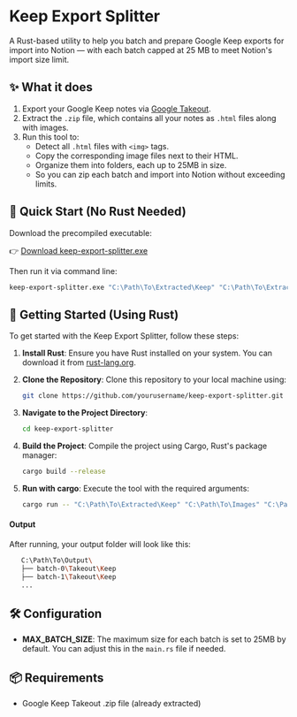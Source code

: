 # Keep Export Splitter
A Rust-based utility to help you batch and prepare Google Keep exports for import into Notion — with each batch capped at 25 MB to meet Notion's import size limit.

## ✨ What it does

1. Export your Google Keep notes via [Google Takeout](https://takeout.google.com/).
2. Extract the `.zip` file, which contains all your notes as `.html` files along with images.
3. Run this tool to:
   - Detect all `.html` files with `<img>` tags.
   - Copy the corresponding image files next to their HTML.
   - Organize them into folders, each up to 25MB in size.
   - So you can zip each batch and import into Notion without exceeding limits.
  
## 🚀 Quick Start (No Rust Needed)

Download the precompiled executable:


👉 [Download keep-export-splitter.exe](https://github.com/amirsnw/keep-export-splitter/raw/refs/heads/main/releases/keep-export-splitter.exe)

Then run it via command line:

```bash
keep-export-splitter.exe "C:\Path\To\Extracted\Keep" "C:\Path\To\Extracted\Keep" "C:\Output\Target\Path"
```

## 🚀 Getting Started (Using Rust)

To get started with the Keep Export Splitter, follow these steps:

1. **Install Rust**: Ensure you have Rust installed on your system. You can download it from [rust-lang.org](https://www.rust-lang.org/).

2. **Clone the Repository**: Clone this repository to your local machine using:
   ```bash
   git clone https://github.com/yourusername/keep-export-splitter.git
   ```

3. **Navigate to the Project Directory**: 
   ```bash
   cd keep-export-splitter
   ```

4. **Build the Project**: Compile the project using Cargo, Rust's package manager:
   ```bash
   cargo build --release
   ```

5. **Run with cargo**: Execute the tool with the required arguments:
   ```bash
   cargo run -- "C:\Path\To\Extracted\Keep" "C:\Path\To\Images" "C:\Path\To\Output"
   ```

#### Output
After running, your output folder will look like this:
   ```bash
      C:\Path\To\Output\
      ├── batch-0\Takeout\Keep
      ├── batch-1\Takeout\Keep
      ...
   ```

## 🛠️ Configuration

- **MAX_BATCH_SIZE**: The maximum size for each batch is set to 25MB by default. You can adjust this in the `main.rs` file if needed.

## 📦 Requirements
- Google Keep Takeout .zip file (already extracted)

